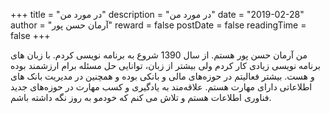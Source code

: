 +++
title = "در مورد من"
description = "در مورد من"
date = "2019-02-28"
author = "آرمان حسن پور"
reward = false
postDate = false
readingTime = false
+++

من آرمان حسن پور هستم. از سال 1390 شروع به برنامه نویسی کردم. با زبان های برنامه نویسی زیادی کار کردم ولی بیشتر از زبان، توانایی حل مسئله برام ارزشمند بوده و هست. بیشتر فعالیتم در حوزه‌های مالی و بانکی بوده و همچنین در مدیریت بانک های اطلاعاتی دارای مهارت هستم. علاقه‌مند به یادگیری و کسب مهارت در حوزه‌های جدید فناوری اطلاعات هستم و تلاش می کنم که خودمو به روز نگه داشته باشم.